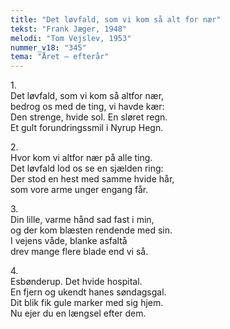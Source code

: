 ```yaml
---
title: "Det løvfald, som vi kom så alt for nær"
tekst: "Frank Jæger, 1948"
melodi: "Tom Vejslev, 1953"
nummer_v18: "345"
tema: "Året – efterår"
---
```


1\.\
Det løvfald, som vi kom så altfor nær,\
bedrog os med de ting, vi havde kær:\
Den strenge, hvide sol. En sløret regn.\
Et gult forundringssmil i Nyrup Hegn.

2\.\
Hvor kom vi altfor nær på alle ting.\
Det løvfald lod os se en sjælden ring:\
Der stod en hest med samme hvide hår,\
som vore arme unger engang får.

3\.\
Din lille, varme hånd sad fast i min,\
og der kom blæsten rendende med sin.\
I vejens våde, blanke asfaltå\
drev mange flere blade end vi så.

4\.\
Esbønderup. Det hvide hospital.\
En fjern og ukendt hanes søndagsgal.\
Dit blik fik gule marker med sig hjem.\
Nu ejer du en længsel efter dem.